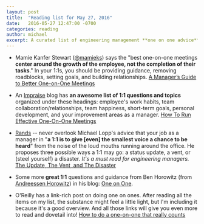```yaml
---
layout: post
title:  "Reading list for May 27, 2016"
date:   2016-05-27 12:47:00 -0700
categories: reading
author: michael
excerpt: A curated list of engineering management **one on one advice** from the internets for your Memorial Day reading.
---
```


* Mamie Kanfer Stewart ([@mamieks](https://twitter.com/mamieks)) says the "best one-on-one meetings **center around the growth of the employee, not the completion of their tasks**." In your 1:1s, you should be providing guidance, removing roadblocks, setting goals, and building relationships. [A Manager’s Guide to Better One-on-One Meetings](https://medium.com/@mamieks/a-manager-s-guide-to-better-one-on-one-meetings-161698c01881)

* An [Impraise](http://www.impraise.com/) blog has **an awesome list of 1:1 questions and topics** organized under these headings: employee's work habits, team collaboration/relationships, team happiness, short-term goals, personal development, and your improvement areas as a manager. [How To Run Effective One-On-One Meetings](http://blog.impraise.com/360-feedback/how-to-run-effective-one-on-one-meetings-as-manager)

* [Rands](http://randsinrepose.com/) -- never overlook Michael Lopp's advice that your job as a manager in "**a 1:1 is to give [even] the smallest voice a chance to be heard**" from the noise of the loud mouths running around the office. He proposes three possible ways a 1:1 may go: a status update, a vent, or (steel yourself) a disaster. *It's a must read for engineering managers.* [The Update, The Vent, and The Disaster](http://randsinrepose.com/archives/the-update-the-vent-and-the-disaster/)

* Some more **great 1:1** questions and guidance from Ben Horowitz (from [Andreessen Horowitz](http://a16z.com/)) in his blog: [One on One](http://www.bhorowitz.com/one_on_one).

* O'Reilly has a link-rich post on doing one on ones. After reading all the items on my list, the substance might feel a little light, but I'm including it because it's a good overview. And all those links will give you even more to read and dovetail into! [How to do a one-on-one that really counts](https://www.safaribooksonline.com/blog/2014/09/30/30-minutes-one-on-one/)
